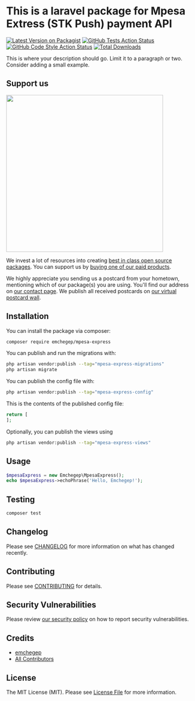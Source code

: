 # This is a laravel package for Mpesa Extress (STK Push) payment API

[![Latest Version on Packagist](https://img.shields.io/packagist/v/emchegep/mpesa-express.svg?style=flat-square)](https://packagist.org/packages/emchegep/mpesa-express)
[![GitHub Tests Action Status](https://img.shields.io/github/actions/workflow/status/emchegep/mpesa-express/run-tests.yml?branch=main&label=tests&style=flat-square)](https://github.com/emchegep/mpesa-express/actions?query=workflow%3Arun-tests+branch%3Amain)
[![GitHub Code Style Action Status](https://img.shields.io/github/actions/workflow/status/emchegep/mpesa-express/fix-php-code-style-issues.yml?branch=main&label=code%20style&style=flat-square)](https://github.com/emchegep/mpesa-express/actions?query=workflow%3A"Fix+PHP+code+style+issues"+branch%3Amain)
[![Total Downloads](https://img.shields.io/packagist/dt/emchegep/mpesa-express.svg?style=flat-square)](https://packagist.org/packages/emchegep/mpesa-express)

This is where your description should go. Limit it to a paragraph or two. Consider adding a small example.

## Support us

[<img src="https://github-ads.s3.eu-central-1.amazonaws.com/mpesa-express.jpg?t=1" width="419px" />](https://spatie.be/github-ad-click/mpesa-express)

We invest a lot of resources into creating [best in class open source packages](https://spatie.be/open-source). You can support us by [buying one of our paid products](https://spatie.be/open-source/support-us).

We highly appreciate you sending us a postcard from your hometown, mentioning which of our package(s) you are using. You'll find our address on [our contact page](https://spatie.be/about-us). We publish all received postcards on [our virtual postcard wall](https://spatie.be/open-source/postcards).

## Installation

You can install the package via composer:

```bash
composer require emchegep/mpesa-express
```

You can publish and run the migrations with:

```bash
php artisan vendor:publish --tag="mpesa-express-migrations"
php artisan migrate
```

You can publish the config file with:

```bash
php artisan vendor:publish --tag="mpesa-express-config"
```

This is the contents of the published config file:

```php
return [
];
```

Optionally, you can publish the views using

```bash
php artisan vendor:publish --tag="mpesa-express-views"
```

## Usage

```php
$mpesaExpress = new Emchegep\MpesaExpress();
echo $mpesaExpress->echoPhrase('Hello, Emchegep!');
```

## Testing

```bash
composer test
```

## Changelog

Please see [CHANGELOG](CHANGELOG.md) for more information on what has changed recently.

## Contributing

Please see [CONTRIBUTING](CONTRIBUTING.md) for details.

## Security Vulnerabilities

Please review [our security policy](../../security/policy) on how to report security vulnerabilities.

## Credits

- [emchegep](https://github.com/emchegep)
- [All Contributors](../../contributors)

## License

The MIT License (MIT). Please see [License File](LICENSE.md) for more information.
